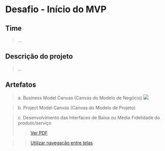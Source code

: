 # Desafio - Início do MVP

## Time
> ...

## Descrição do projeto
> ...

## Artefatos
> a. Business Model Canvas (Canvas do Modelo de Negócio)
![](https://github.com/kqueiroz/toDoList/blob/main/BMC/a.%20Business%20Model%20Canvas%20(Canvas%20do%20Modelo%20de%20Neg%C3%B3cio).png)

> b. Project Model Canvas (Canvas do Modelo de Projeto)

> c. Desenvolvimento das Interfaces de Baixa ou Média Fidelidade do produto/serviço
>> [Ver PDF](https://github.com/kqueiroz/toDoList/blob/main/Interfaces/Interfaces.pdf)

>> [Utilizar navegação entre telas](https://www.figma.com/proto/ycGy1Yp62ObkYlxlZ9msXL/Interfaces?node-id=47%3A144&scaling=min-zoom)
